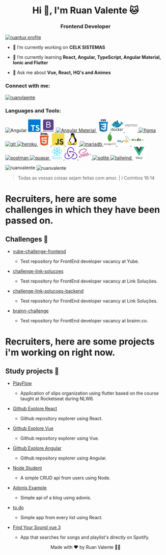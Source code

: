 <h1 align="center">Hi 👋, I'm Ruan Valente 🐱</h1>
<h3 align="center">Frontend Developer</h3>

<p align="left"> <a href="https://twitter.com/ruantux" target="blank"><img src="https://img.shields.io/twitter/follow/ruantux?logo=twitter&style=for-the-badge" alt="ruantux profile" /></a> </p>

- 🔭 I’m currently working on **CELK SISTEMAS**

- 🌱 I’m currently learning **React, Angular, TypeScript, Angular Material, Ionic and Flutter**

- 💬 Ask me about **Vue, React, HQ's and Animes**

<h3 align="left">Connect with me:</h3>
<p align="left" style="color: white" style="filter: invert(80%) sepia(0%) saturate(2878%) hue-rotate(346deg) brightness(104%) contrast(97%);">
<a href="https://www.linkedin.com/in/ruan-valente/" target="blank"><img align="center" src="https://cdn.jsdelivr.net/npm/simple-icons@3.0.1/icons/linkedin.svg" alt="ruanvlaente" height="30" width="40" /></a>

</p>
<h3 align="left">Languages and Tools:</h3>
<p align="left"><img src="https://angular.io/assets/images/logos/angular/angular.svg" width="40" height="40" alt="Angular"/></a>
</a> <a href="https://www.typescriptlang.org/" target="_blank"> <img src="https://raw.githubusercontent.com/devicons/devicon/master/icons/typescript/typescript-original.svg" alt="typescript" width="40" height="40"/> <a href="https://getbootstrap.com" target="_blank"> <img src="https://raw.githubusercontent.com/devicons/devicon/master/icons/bootstrap/bootstrap-plain-wordmark.svg" alt="bootstrap" width="40" height="40"/> </a> <a href="https://material.angular.io/
" target="_blank"> <img src="https://encrypted-tbn0.gstatic.com/images?q=tbn:ANd9GcRTqgXR4wUZDue4E-NryKy2_0pmnF1gz6smOg&usqp=CAU" alt="Angular Material" width="40" height="40"/> </a> <a href="https://www.w3schools.com/css/" target="_blank"> <img src="https://raw.githubusercontent.com/devicons/devicon/master/icons/css3/css3-original-wordmark.svg" alt="css3" width="40" height="40"/> </a> <a href="https://www.docker.com/" target="_blank"> <img src="https://raw.githubusercontent.com/devicons/devicon/master/icons/docker/docker-original-wordmark.svg" alt="docker" width="40" height="40"/> </a> <a href="https://expressjs.com" target="_blank"> <img src="https://raw.githubusercontent.com/devicons/devicon/master/icons/express/express-original-wordmark.svg" alt="express" width="40" height="40"/> </a> <a href="https://www.figma.com/" target="_blank"> <img src="https://www.vectorlogo.zone/logos/figma/figma-icon.svg" alt="figma" width="40" height="40"/> </a> </a> </a> <a href="https://git-scm.com/" target="_blank"> <img src="https://www.vectorlogo.zone/logos/git-scm/git-scm-icon.svg" alt="git" width="40" height="40"/> </a> <a href="https://heroku.com" target="_blank"> <img src="https://www.vectorlogo.zone/logos/heroku/heroku-icon.svg" alt="heroku" width="40" height="40"/> </a> <a href="https://www.w3.org/html/" target="_blank"> <img src="https://raw.githubusercontent.com/devicons/devicon/master/icons/html5/html5-original-wordmark.svg" alt="html5" width="40" height="40"/> </a> <a href="https://developer.mozilla.org/en-US/docs/Web/JavaScript" target="_blank"> <img src="https://raw.githubusercontent.com/devicons/devicon/master/icons/javascript/javascript-original.svg" alt="javascript" width="40" height="40"/> </a> </a> <a href="https://www.linux.org/" target="_blank"> <img src="https://raw.githubusercontent.com/devicons/devicon/master/icons/linux/linux-original.svg" alt="linux" width="40" height="40"/> </a> <a href="https://mariadb.org/" target="_blank"> <img src="https://www.vectorlogo.zone/logos/mariadb/mariadb-icon.svg" alt="mariadb" width="40" height="40"/> </a> <a href="https://www.mongodb.com/" target="_blank"> <img src="https://raw.githubusercontent.com/devicons/devicon/master/icons/mongodb/mongodb-original-wordmark.svg" alt="mongodb" width="40" height="40"/> </a> <a href="https://www.mysql.com/" target="_blank"> <img src="https://raw.githubusercontent.com/devicons/devicon/master/icons/mysql/mysql-original-wordmark.svg" alt="mysql" width="40" height="40"/> </a> </a> <a href="https://nodejs.org" target="_blank"> <img src="https://raw.githubusercontent.com/devicons/devicon/master/icons/nodejs/nodejs-original-wordmark.svg" alt="nodejs" width="40" height="40"/> <a href="https://postman.com" target="_blank"> <img src="https://www.vectorlogo.zone/logos/getpostman/getpostman-icon.svg" alt="postman" width="40" height="40"/> </a> <a href="https://quasar.dev/" target="_blank"> <img src="https://cdn.quasar.dev/logo/svg/quasar-logo.svg" alt="quasar" width="40" height="40"/> </a> <a href="https://reactjs.org/" target="_blank"> <img src="https://raw.githubusercontent.com/devicons/devicon/master/icons/react/react-original-wordmark.svg" alt="react" width="40" height="40"/> </a> </a> <a href="https://redux.js.org" target="_blank"> <img src="https://raw.githubusercontent.com/devicons/devicon/master/icons/redux/redux-original.svg" alt="redux" width="40" height="40"/> </a> <a href="https://sass-lang.com" target="_blank"> <img src="https://raw.githubusercontent.com/devicons/devicon/master/icons/sass/sass-original.svg" alt="sass" width="40" height="40"/> </a> <a href="https://www.sqlite.org/" target="_blank"> <img src="https://www.vectorlogo.zone/logos/sqlite/sqlite-icon.svg" alt="sqlite" width="40" height="40"/> </a> <a href="https://tailwindcss.com/" target="_blank"> <img src="https://www.vectorlogo.zone/logos/tailwindcss/tailwindcss-icon.svg" alt="tailwind" width="40" height="40"/> </a>  </a> <a href="https://vuejs.org/" target="_blank"> <img src="https://raw.githubusercontent.com/devicons/devicon/master/icons/vuejs/vuejs-original-wordmark.svg" alt="vuejs" width="40" height="40"/> </a> </p>

<p><img align="left" src="https://github-readme-stats.vercel.app/api/top-langs?username=ruanvalente&show_icons=true&locale=en&layout=compact" alt="ruanvalente" /></p>

<p>&nbsp;<img align="center" src="https://github-readme-stats.vercel.app/api?username=ruanvalente&show_icons=true&locale=en" alt="ruanvalente" /></p>

> Todas as vossas coisas sejam feitas com amor. | I Coríntios 16:14

# Recruiters, here are some challenges in which they have been passed on.

## Challenges 💪

- [yube-challenge-frontend](https://github.com/ruanvalente/yube-challenge-frontend)
    - Test repository for FrontEnd developer vacancy at Yube.

- [challenge-link-solucoes](https://github.com/ruanvalente/yube-challenge-frontend)
    - Test repository for FrontEnd developer vacancy at Link Soluções.


- [challenge-link-solucoes-backend](challenge-link-solucoes-backend)
    - Test repository for FrontEnd developer vacancy at Link Soluções.

- [brainn-challenge](https://github.com/ruanvalente/brainn-challenge)
    - Test repository for FrontEnd developer vacancy at brainn.co.


# Recruiters, here are some projects i'm working on right now.

## Study projects 💆

- [PlayFlow](https://github.com/ruanvalente/payflow)
    - Application of slips organization using flutter based on the course taught at Rocketseat during NLW6.

- [Github Explore React](https://github.com/ruanvalente/github-explore)
    - Github repository explorer using React.

- [Github Explore Vue](https://github.com/ruanvalente/github-explore-vue)
    - Github repository explorer using Vue.

- [Github Explore Angular](https://github.com/ruanvalente/github-explore-angular)
    - Github repository explorer using Angular.
- [Node Student](https://github.com/ruanvalente/node-student/tree/master/node-api)
    - A simple CRUD api from users using Node.
- [Adonis Example](https://github.com/ruanvalente/adonis-example)
    - Simple api of a blog using adonis.

- [to.do](https://github.com/ruanvalente/to.do)
    - Simple app from every list using React.

- [Find Your Sound vue 3](https://github.com/ruanvalente/find-your-sound-vue3)
    - App that searches for songs and playlist's directly on Spotify.



<p align="center">
Made with ❤️ by Ruan Valente 👋🏽
</p>
